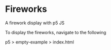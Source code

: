 # Fireworks
A firework display with p5 JS

To display the fireworks, navigate to the following

p5 > empty-example > index.html
